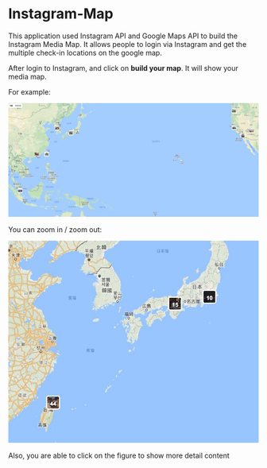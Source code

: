 # Instagram-Map

This application used Instagram API and Google Maps API to build the Instagram Media Map.
It allows people to login via Instagram and get the multiple check-in locations on the google map.

After login to Instagram, and click on **build your map**. It will show your media map.

For example: 

![alt text](img/sample/ex1.jpg)

You can zoom in / zoom out:

![alt text](img/sample/ex2.jpg)


Also, you are able to click on the figure to show more detail content
